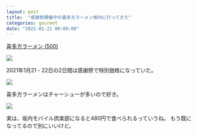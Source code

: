 ```yaml
---
layout: post
title:  "感謝祭開催中の喜多方ラーメン坂内に行ってきた"
categories: gourmet
date: "2021-01-21 00:00:00"
---
```


<u>喜多方ラーメン (500)</u>


<div class="trim">
  <div class="trim__item">
    <a href="{{ site.url }}/assets/images/2021-01-21-report/21-12-03.png">
      <img class="one" src="{{ site.url }}/assets/thumbnail/2021-01-21-report/21-12-03.png">
    </a>
  </div>
</div>


2021年1月21・22日の2日間は感謝祭で特別価格になっていた。


<div class="trim">
  <div class="trim__item">
    <a href="{{ site.url }}/assets/images/2021-01-21-report/21-12-17.png">
      <img class="one" src="{{ site.url }}/assets/thumbnail/2021-01-21-report/21-12-17.png">
    </a>
  </div>
</div>


喜多方ラーメンはチャーシューが多いので好き。


<div class="trim">
  <div class="trim__item">
    <a href="{{ site.url }}/assets/images/2021-01-21-report/21-14-28.png">
      <img class="one" src="{{ site.url }}/assets/thumbnail/2021-01-21-report/21-14-28.png">
    </a>
  </div>
</div>


実は、坂内モバイル倶楽部になると480円で食べられるっていうね。
もう既になってるので別にいいけど。
